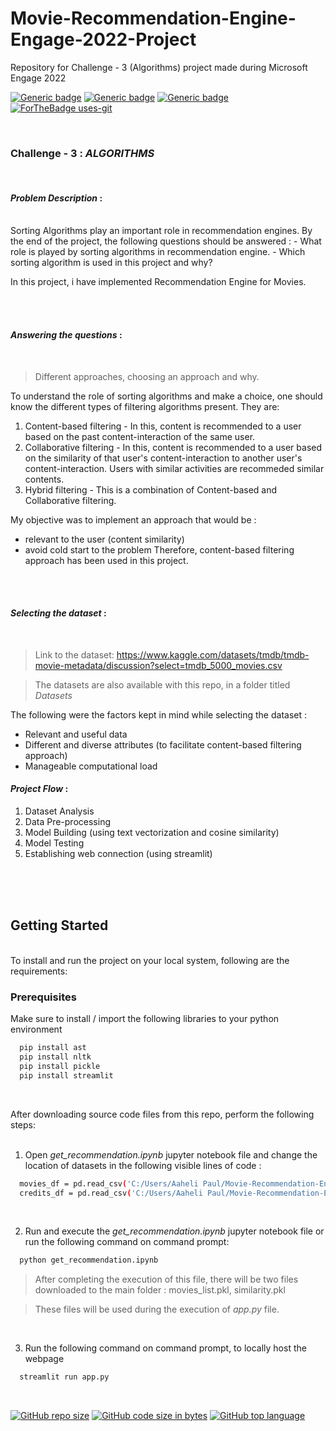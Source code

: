 # Movie-Recommendation-Engine-Engage-2022-Project
Repository for Challenge - 3 (Algorithms) project made during Microsoft Engage 2022

[![Generic badge](https://img.shields.io/badge/Engage-2022-Red.svg?style=for-the-badge)](https://acehacker.com/microsoft/engage2022/index.html) 
[![Generic badge](https://img.shields.io/badge/LinkedIn-Connect-blue.svg?style=for-the-badge&logo=linkedin&logoColor=white)](https://www.linkedin.com/in/aaheli-paul) 
[![Generic badge](https://img.shields.io/badge/Python-Language-blue.svg?style=for-the-badge)](https://github.com/aaheli-paul/Movie-Recommendation-Engine-Engage-2022-Project) 
[![ForTheBadge uses-git](http://ForTheBadge.com/images/badges/uses-git.svg)](https://GitHub.com/)

<br>

### Challenge - 3 : *ALGORITHMS* 

<br>

<!-- ABOUT THE PROJECT -->
#### **_Problem Description_** : 
<br>
Sorting Algorithms play an important role in recommendation engines. By the end of the project, the following questions should be answered :
- What role is played by sorting algorithms in recommendation engine.
- Which sorting algorithm is used in this project and why?

In this project, i have implemented Recommendation Engine for Movies.


<br><br>
<!-- APPROACH : WHAT AND WHY -->
#### **_Answering the questions_** :
<br>

> Different approaches, choosing an approach and why.

To understand the role of sorting algorithms and make a choice, one should know the different types of filtering algorithms present. They are:
1. Content-based filtering - In this, content is recommended to a user based on the past content-interaction of the same user.
2. Collaborative filtering - In this, content is recommended to a user based on the similarity of that user's content-interaction to another user's content-interaction. Users with similar activities are recommeded similar contents.
3. Hybrid filtering - This is a combination of Content-based and Collaborative filtering.

My objective was to implement an approach that would be :
- relevant to the user (content similarity)
- avoid cold start to the problem
Therefore, content-based filtering approach has been used in this project.


<br><br>
<!-- PROJECT PLANNING AND TRAJECTORY -->
#### _Selecting the dataset_ :
<br>

> Link to the dataset: https://www.kaggle.com/datasets/tmdb/tmdb-movie-metadata/discussion?select=tmdb_5000_movies.csv

> The datasets are also available with this repo, in a folder titled *Datasets*

The following were the factors kept in mind while selecting the dataset :
- Relevant and useful data
- Different and diverse attributes (to facilitate content-based filtering approach)
- Manageable computational load


#### _Project Flow_ :
1. Dataset Analysis
2. Data Pre-processing
3. Model Building (using text vectorization and cosine similarity)
4. Model Testing
5. Establishing web connection (using streamlit)



<br><br><br>
<!-- INSTALLATIONS -->

## Getting Started
<br>
To install and run the project on your local system, following are the requirements:

### Prerequisites
Make sure to install / import the following libraries to your python environment
```sh
  pip install ast
  pip install nltk
  pip install pickle
  pip install streamlit
```

<br>

After downloading source code files from this repo, perform the following steps:
<br><br>

1. Open *get_recommendation.ipynb* jupyter notebook file and change the location of datasets in the following visible lines of code :

```sh
  movies_df = pd.read_csv('C:/Users/Aaheli Paul/Movie-Recommendation-Engine-Engage-2022-Project/Datasets/tmdb_5000_movies.csv')
  credits_df = pd.read_csv('C:/Users/Aaheli Paul/Movie-Recommendation-Engine-Engage-2022-Project/Datasets/tmdb_5000_credits.csv')
```

<br>

2. Run and execute the *get_recommendation.ipynb* jupyter notebook file or run the following command on command prompt:

```sh
  python get_recommendation.ipynb
```
> After completing the execution of this file, there will be two files downloaded to the main folder : movies_list.pkl, similarity.pkl

> These files will be used during the execution of *app.py* file.

<br>

3. Run the following command on command prompt, to locally host the webpage

```sh
  streamlit run app.py
```

<br>

[![GitHub repo size](https://img.shields.io/github/repo-size/aaheli-paul/Movie-Recommendation-Engine-Engage-2022-Project.svg?logo=github&style=social)](https://github.com/aaheli-paul)
[![GitHub code size in bytes](https://img.shields.io/github/languages/code-size/aaheli-paul/Movie-Recommendation-Engine-Engage-2022-Project.svg?logo=git&style=social)](https://github.com/aaheli-paul/)
[![GitHub top language](https://img.shields.io/github/languages/top/aaheli-paul/Movie-Recommendation-Engine-Engage-2022-Project.svg?logo=python&style=social)](https://github.com/aaheli-paul)
